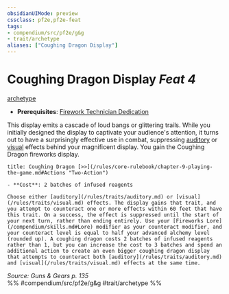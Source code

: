 ```yaml
---
obsidianUIMode: preview
cssclass: pf2e,pf2e-feat
tags:
- compendium/src/pf2e/g&g
- trait/archetype
aliases: ["Coughing Dragon Display"]
---
```

# Coughing Dragon Display  *Feat 4*  
[archetype](/rules/traits/archetype.md)  

- **Prerequisites**: [Firework Technician Dedication](/compendium/feats/firework-technician-dedication-g-g.md)

This display emits a cascade of loud bangs or glittering trails. While you initially designed the display to captivate your audience's attention, it turns out to have a surprisingly effective use in combat, suppressing [auditory](/rules/traits/auditory.md) or [visual](/rules/traits/visual.md) effects behind your magnificent display. You gain the Coughing Dragon fireworks display.

```ad-embed-ability
title: Coughing Dragon [>>](/rules/core-rulebook/chapter-9-playing-the-game.md#Actions "Two-Action")

- **Cost**: 2 batches of infused reagents

Choose either [auditory](/rules/traits/auditory.md) or [visual](/rules/traits/visual.md) effects. The display gains that trait, and you attempt to counteract one or more effects within 60 feet that have this trait. On a success, the effect is suppressed until the start of your next turn, rather than ending entirely. Use your [Fireworks Lore](/compendium/skills.md#Lore) modifier as your counteract modifier, and your counteract level is equal to half your advanced alchemy level (rounded up). A coughing dragon costs 2 batches of infused reagents rather than 1, but you can increase the cost to 3 batches and spend an additional action to create an even bigger coughing dragon display that attempts to counteract both [auditory](/rules/traits/auditory.md) and [visual](/rules/traits/visual.md) effects at the same time.
```

*Source: Guns & Gears p. 135*  
%% #compendium/src/pf2e/g&g #trait/archetype %%